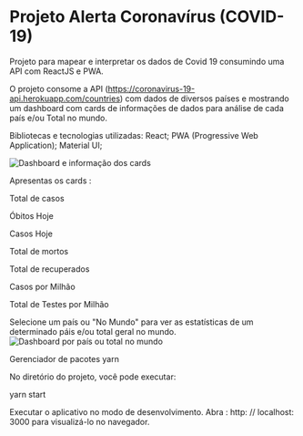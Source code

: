 # Projeto Alerta Coronavírus (COVID-19)

Projeto para mapear e interpretar os dados de Covid 19 consumindo uma API com ReactJS e PWA.

O projeto consome a API
(https://coronavirus-19-api.herokuapp.com/countries) com dados de  diversos países e mostrando um dashboard com cards de informações de dados para análise de cada país e/ou Total no mundo.

Bibliotecas e tecnologias utilizadas:
React;
PWA (Progressive Web Application);
Material UI;

![Dashboard e informação dos cards](https://i.imgur.com/hDTQALi.png "Dashboard e informação dos cards")

Apresentas os cards :

Total de casos

Óbitos Hoje

Casos Hoje

Total de mortos

Total de recuperados

Casos por Milhão

Total de Testes por Milhão

Selecione um país ou "No Mundo" para ver as estatísticas de um determinado páis e/ou total geral no mundo.
![Dashboard por país ou total no mundo](https://i.imgur.com/a6CbykM.png "Dashboard por país ou total no mundo")

Gerenciador de pacotes yarn

No diretório do projeto, você pode executar:

yarn start

Executar o aplicativo no modo de desenvolvimento.
Abra :  http: // localhost: 3000 para visualizá-lo no navegador.
